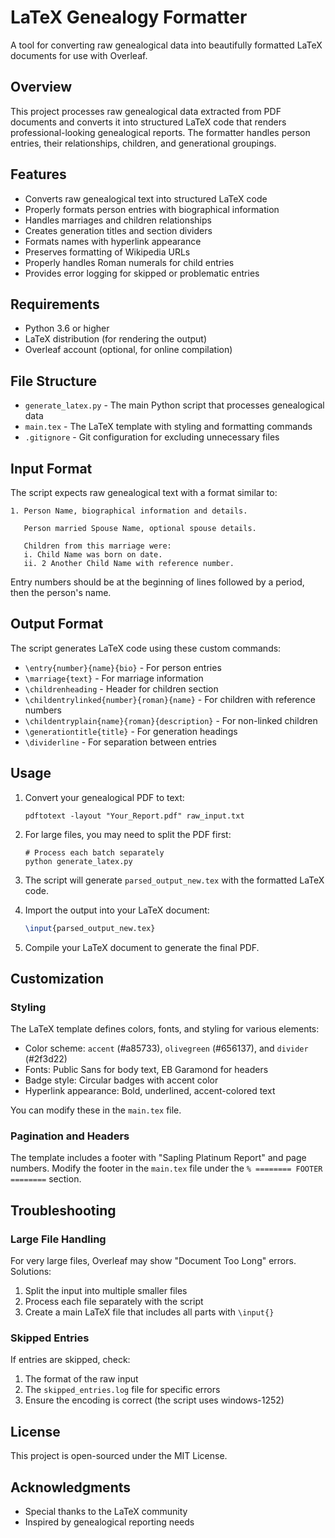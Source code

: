 # LaTeX Genealogy Formatter

A tool for converting raw genealogical data into beautifully formatted LaTeX documents for use with Overleaf.

## Overview

This project processes raw genealogical data extracted from PDF documents and converts it into structured LaTeX code that renders professional-looking genealogical reports. The formatter handles person entries, their relationships, children, and generational groupings.

## Features

- Converts raw genealogical text into structured LaTeX code
- Properly formats person entries with biographical information
- Handles marriages and children relationships
- Creates generation titles and section dividers
- Formats names with hyperlink appearance
- Preserves formatting of Wikipedia URLs
- Properly handles Roman numerals for child entries
- Provides error logging for skipped or problematic entries

## Requirements

- Python 3.6 or higher
- LaTeX distribution (for rendering the output)
- Overleaf account (optional, for online compilation)

## File Structure

- `generate_latex.py` - The main Python script that processes genealogical data
- `main.tex` - The LaTeX template with styling and formatting commands
- `.gitignore` - Git configuration for excluding unnecessary files

## Input Format

The script expects raw genealogical text with a format similar to:

```
1. Person Name, biographical information and details.

   Person married Spouse Name, optional spouse details.
   
   Children from this marriage were:
   i. Child Name was born on date.
   ii. 2 Another Child Name with reference number.
```

Entry numbers should be at the beginning of lines followed by a period, then the person's name.

## Output Format

The script generates LaTeX code using these custom commands:

- `\entry{number}{name}{bio}` - For person entries
- `\marriage{text}` - For marriage information
- `\childrenheading` - Header for children section
- `\childentrylinked{number}{roman}{name}` - For children with reference numbers
- `\childentryplain{name}{roman}{description}` - For non-linked children
- `\generationtitle{title}` - For generation headings
- `\dividerline` - For separation between entries

## Usage

1. Convert your genealogical PDF to text:
   ```
   pdftotext -layout "Your_Report.pdf" raw_input.txt
   ```

2. For large files, you may need to split the PDF first:
   ```
   # Process each batch separately
   python generate_latex.py
   ```

3. The script will generate `parsed_output_new.tex` with the formatted LaTeX code.

4. Import the output into your LaTeX document:
   ```latex
   \input{parsed_output_new.tex}
   ```

5. Compile your LaTeX document to generate the final PDF.

## Customization

### Styling

The LaTeX template defines colors, fonts, and styling for various elements:

- Color scheme: `accent` (#a85733), `olivegreen` (#656137), and `divider` (#2f3d22)
- Fonts: Public Sans for body text, EB Garamond for headers
- Badge style: Circular badges with accent color
- Hyperlink appearance: Bold, underlined, accent-colored text

You can modify these in the `main.tex` file.

### Pagination and Headers

The template includes a footer with "Sapling Platinum Report" and page numbers. Modify the footer in the `main.tex` file under the `% ======== FOOTER ========` section.

## Troubleshooting

### Large File Handling

For very large files, Overleaf may show "Document Too Long" errors. Solutions:

1. Split the input into multiple smaller files
2. Process each file separately with the script
3. Create a main LaTeX file that includes all parts with `\input{}`

### Skipped Entries

If entries are skipped, check:
1. The format of the raw input
2. The `skipped_entries.log` file for specific errors
3. Ensure the encoding is correct (the script uses windows-1252)

## License

This project is open-sourced under the MIT License.

## Acknowledgments

- Special thanks to the LaTeX community
- Inspired by genealogical reporting needs 
